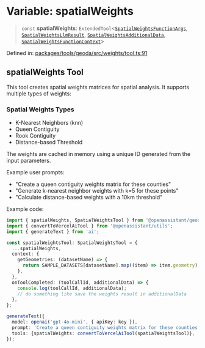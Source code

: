 # Variable: spatialWeights

> `const` **spatialWeights**: `ExtendedTool`\<[`SpatialWeightsFunctionArgs`](../type-aliases/SpatialWeightsFunctionArgs.md), [`SpatialWeightsLlmResult`](../type-aliases/SpatialWeightsLlmResult.md), [`SpatialWeightsAdditionalData`](../type-aliases/SpatialWeightsAdditionalData.md), [`SpatialWeightsFunctionContext`](../type-aliases/SpatialWeightsFunctionContext.md)\>

Defined in: [packages/tools/geoda/src/weights/tool.ts:91](https://github.com/geodaopenjs/openassistant/blob/0a6a7e7306d75a25dc968b3117f04cb7bd613bec/packages/tools/geoda/src/weights/tool.ts#L91)

## spatialWeights Tool

This tool creates spatial weights matrices for spatial analysis. It supports multiple types of weights:

### Spatial Weights Types

- K-Nearest Neighbors (knn)
- Queen Contiguity
- Rook Contiguity
- Distance-based Threshold

The weights are cached in memory using a unique ID generated from the input parameters.

Example user prompts:
- "Create a queen contiguity weights matrix for these counties"
- "Generate k-nearest neighbor weights with k=5 for these points"
- "Calculate distance-based weights with a 10km threshold"

Example code:
```typescript
import { spatialWeights, SpatialWeightsTool } from '@openassistant/geoda';
import { convertToVercelAiTool } from '@openassistant/utils';
import { generateText } from 'ai';

const spatialWeightsTool: SpatialWeightsTool = {
  ...spatialWeights,
  context: {
    getGeometries: (datasetName) => {
      return SAMPLE_DATASETS[datasetName].map((item) => item.geometry);
    },
  },
  onToolCompleted: (toolCallId, additionalData) => {
    console.log(toolCallId, additionalData);
    // do something like save the weights result in additionalData
  },
};

generateText({
  model: openai('gpt-4o-mini', { apiKey: key }),
  prompt: 'Create a queen contiguity weights matrix for these counties',
  tools: {spatialWeights: convertToVercelAiTool(spatialWeightsTool)},
});
```
